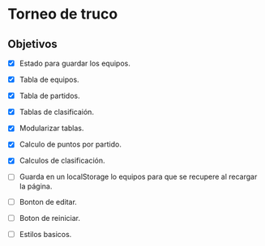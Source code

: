 # Torneo de truco 

## Objetivos

- [x] Estado para guardar los equipos.
- [x] Tabla de equipos.
- [x] Tabla de partidos.
- [x] Tablas de clasificaión.
- [x] Modularizar tablas.
- [x] Calculo de puntos por partido.
- [x] Calculos de clasificación.
- [ ] Guarda en un localStorage lo equipos para que se recupere al recargar la página.
- [ ] Bonton de editar.
- [ ] Boton de reiniciar.
- [ ] Estilos basicos.

